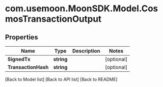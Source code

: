 # com.usemoon.MoonSDK.Model.CosmosTransactionOutput

## Properties

| Name                | Type       | Description | Notes       |
| ------------------- | ---------- | ----------- | ----------- |
| **SignedTx**        | **string** |             | \[optional] |
| **TransactionHash** | **string** |             | \[optional] |

\[Back to Model list] \[Back to API list] \[Back to README]

